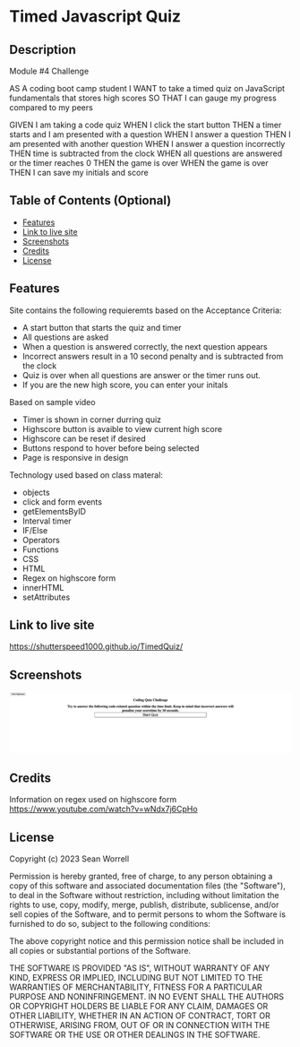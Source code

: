 # Timed Javascript Quiz

## Description

Module #4 Challenge

AS A coding boot camp student
I WANT to take a timed quiz on JavaScript fundamentals that stores high scores
SO THAT I can gauge my progress compared to my peers

GIVEN I am taking a code quiz
WHEN I click the start button
THEN a timer starts and I am presented with a question
WHEN I answer a question
THEN I am presented with another question
WHEN I answer a question incorrectly
THEN time is subtracted from the clock
WHEN all questions are answered or the timer reaches 0
THEN the game is over
WHEN the game is over
THEN I can save my initials and score

## Table of Contents (Optional)

- [Features](#features)
- [Link to live site](#link-to-live-site)
- [Screenshots](#screenshots)
- [Credits](#credits)
- [License](#license)

## Features

Site contains the following requieremts based on the Acceptance Criteria:

- A start button that starts the quiz and timer
- All questions are asked
- When a question is answered correctly, the next question appears
- Incorrect answers result in a 10 second penalty and is subtracted from the clock
- Quiz is over when all questions are answer or the timer runs out.
- If you are the new high score, you can enter your initals

Based on sample video

- Timer is shown in corner durring quiz
- Highscore button is avaible to view current high score
- Highscore can be reset if desired
- Buttons respond to hover before being selected
- Page is responsive in design

Technology used based on class materal:

- objects
- click and form events
- getElementsByID
- Interval timer
- IF/Else
- Operators
- Functions
- CSS
- HTML
- Regex on highscore form
- innerHTML
- setAttributes

## Link to live site

<https://shutterspeed1000.github.io/TimedQuiz/>

## Screenshots

![screenshot of live site](assets/images/timequiz-ss.png)

## Credits

Information on regex used on highscore form <https://www.youtube.com/watch?v=wNdx7j6CpHo>

## License

Copyright (c) 2023 Sean Worrell

Permission is hereby granted, free of charge, to any person obtaining a copy
of this software and associated documentation files (the "Software"), to deal
in the Software without restriction, including without limitation the rights
to use, copy, modify, merge, publish, distribute, sublicense, and/or sell
copies of the Software, and to permit persons to whom the Software is
furnished to do so, subject to the following conditions:

The above copyright notice and this permission notice shall be included in all
copies or substantial portions of the Software.

THE SOFTWARE IS PROVIDED "AS IS", WITHOUT WARRANTY OF ANY KIND, EXPRESS OR
IMPLIED, INCLUDING BUT NOT LIMITED TO THE WARRANTIES OF MERCHANTABILITY,
FITNESS FOR A PARTICULAR PURPOSE AND NONINFRINGEMENT. IN NO EVENT SHALL THE
AUTHORS OR COPYRIGHT HOLDERS BE LIABLE FOR ANY CLAIM, DAMAGES OR OTHER
LIABILITY, WHETHER IN AN ACTION OF CONTRACT, TORT OR OTHERWISE, ARISING FROM,
OUT OF OR IN CONNECTION WITH THE SOFTWARE OR THE USE OR OTHER DEALINGS IN THE
SOFTWARE.
